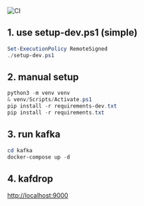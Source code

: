 ![CI](../../workflows/CI/badge.svg)

## 1. use setup-dev.ps1 (simple)
```powershell
Set-ExecutionPolicy RemoteSigned
./setup-dev.ps1
```

## 2. manual setup
```powershell
python3 -m venv venv
& venv/Scripts/Activate.ps1
pip install -r requirements-dev.txt
pip install -r requirements.txt
```

## 3. run kafka
```powershell
cd kafka
docker-compose up -d
```

## 4. kafdrop
[http://localhost:9000](http://localhost:9000)
